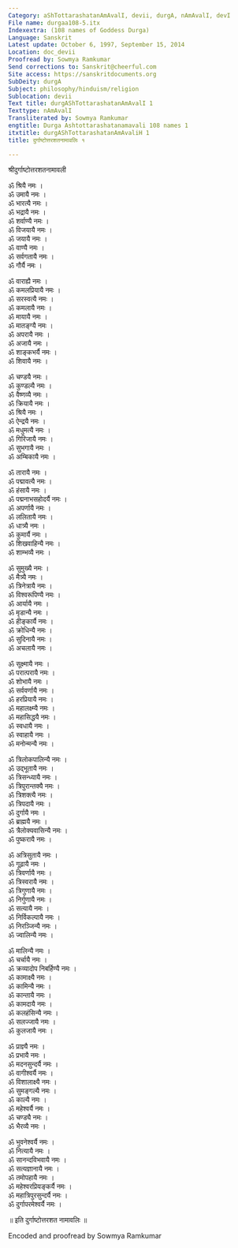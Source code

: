 ```yaml
---
Category: aShTottarashatanAmAvalI, devii, durgA, nAmAvalI, devI
File name: durgaa108-5.itx
Indexextra: (108 names of Goddess Durga)
Language: Sanskrit
Latest update: October 6, 1997, September 15, 2014
Location: doc_devii
Proofread by: Sowmya Ramkumar
Send corrections to: Sanskrit@cheerful.com
Site access: https://sanskritdocuments.org
SubDeity: durgA
Subject: philosophy/hinduism/religion
Sublocation: devii
Text title: durgAShTottarashatanAmAvalI 1
Texttype: nAmAvalI
Transliterated by: Sowmya Ramkumar
engtitle: Durga Ashtottarashatanamavali 108 names 1
itxtitle: durgAShTottarashatanAmAvaliH 1
title: दुर्गाष्टोत्तरशतनामावलिः १

---
```

  
 श्रीदुर्गाष्टोत्तरशतनामावली   
  
ॐ श्रियै नमः ।  
ॐ उमायै नमः ।  
ॐ भारत्यै नमः ।  
ॐ भद्रायै नमः ।  
ॐ शर्वाण्यै नमः ।  
ॐ विजयायै नमः ।  
ॐ जयायै नमः ।  
ॐ वाण्यै नमः ।  
ॐ सर्वगतायै नमः ।  
ॐ गौर्यै नमः ।  
  
ॐ वाराह्यै नमः ।  
ॐ कमलप्रियायै नमः ।  
ॐ सरस्वत्यै नमः ।  
ॐ कमलायै नमः ।  
ॐ मायायै नमः ।  
ॐ मातङ्ग्यै नमः ।  
ॐ अपरायै नमः ।  
ॐ अजायै नमः ।  
ॐ शाङ्कभर्यै नमः ।  
ॐ शिवायै नमः ।  
  
ॐ चण्डयै नमः ।  
ॐ कुण्डल्यै नमः ।  
ॐ वैष्णव्यै नमः ।  
ॐ क्रियायै नमः ।  
ॐ श्रियै नमः ।  
ॐ ऐन्द्रयै नमः ।  
ॐ मधुमत्यै नमः ।  
ॐ गिरिजायै नमः ।  
ॐ सुभगायै नमः ।  
ॐ अम्बिकायै नमः ।  
  
ॐ तारायै नमः ।  
ॐ पद्मावत्यै नमः ।  
ॐ हंसायै नमः ।  
ॐ पद्मनाभसहोदर्यै नमः ।  
ॐ अपर्णायै नमः ।  
ॐ ललितायै नमः ।  
ॐ धात्र्यै नमः ।  
ॐ कुमार्यै नमः ।  
ॐ शिखवाहिन्यै नमः ।  
ॐ शाम्भव्यै नमः ।  
  
ॐ सुमुख्यै नमः ।  
ॐ मैत्र्यै नमः ।  
ॐ त्रिनेत्रायै नमः ।  
ॐ विश्वरूपिण्यै नमः ।  
ॐ आर्यायै नमः ।  
ॐ मृडान्यै नमः ।  
ॐ हीङ्कार्यै नमः ।  
ॐ क्रोधिन्यै नमः ।  
ॐ सुदिनायै नमः ।  
ॐ अचलायै नमः ।  
  
ॐ सूक्ष्मायै नमः ।  
ॐ परात्परायै नमः ।  
ॐ शोभायै नमः ।  
ॐ सर्ववर्णायै नमः ।  
ॐ हरप्रियायै नमः ।  
ॐ महालक्ष्म्यै नमः ।  
ॐ महासिद्धयै नमः ।  
ॐ स्वधायै नमः ।  
ॐ स्वाहायै नमः ।  
ॐ मनोन्मन्यै नमः ।  
  
ॐ त्रिलोकपालिन्यै नमः ।  
ॐ उद्भूतायै नमः ।  
ॐ त्रिसन्ध्यायै नमः ।  
ॐ त्रिपुरान्तक्यै नमः ।  
ॐ त्रिशक्त्यै नमः ।  
ॐ त्रिपदायै नमः ।  
ॐ दुर्गायै नमः ।  
ॐ ब्राह्मयै नमः ।  
ॐ त्रैलोक्यवासिन्यै नमः ।  
ॐ पुष्करायै नमः ।  
  
ॐ अत्रिसुतायै नमः ।  
ॐ गूढ़ायै नमः ।  
ॐ त्रिवर्णायै नमः ।  
ॐ त्रिस्वरायै नमः ।  
ॐ त्रिगुणायै नमः ।  
ॐ निर्गुणायै नमः ।  
ॐ सत्यायै नमः ।  
ॐ निर्विकल्पायै नमः ।  
ॐ निरञ्जिन्यै नमः ।  
ॐ ज्वालिन्यै नमः ।  
  
ॐ मालिन्यै नमः ।  
ॐ चर्चायै नमः ।  
ॐ क्रव्यादोप निबर्हिण्यै नमः ।  
ॐ कामाक्ष्यै नमः ।  
ॐ कामिन्यै नमः ।  
ॐ कान्तायै नमः ।  
ॐ कामदायै नमः ।  
ॐ कलहंसिन्यै नमः ।  
ॐ सलज्जायै नमः ।  
ॐ कुलजायै नमः ।  
  
ॐ प्राज्ञ्यै नमः ।  
ॐ प्रभायै नमः ।  
ॐ मदनसुन्दर्यै नमः ।  
ॐ वागीश्वर्यै नमः ।  
ॐ विशालाक्ष्यै नमः ।  
ॐ सुमङ्गल्यै नमः ।  
ॐ काल्यै नमः ।  
ॐ महेश्वर्यै नमः ।  
ॐ चण्ड्यै नमः ।  
ॐ भैरव्यै नमः ।  
  
ॐ भुवनेश्वर्यै नमः ।  
ॐ नित्यायै नमः ।  
ॐ सानन्दविभवायै नमः ।  
ॐ सत्यज्ञानायै नमः ।  
ॐ तमोपहायै नमः ।  
ॐ महेश्वरप्रियङ्कर्यै नमः ।  
ॐ महात्रिपुरसुन्दर्यै नमः ।  
ॐ दुर्गापरमेश्वर्यै नमः ।  
  
॥ इति दुर्गाष्टोत्तरशत नामावलिः ॥  
  
  
  
Encoded and proofread by Sowmya Ramkumar  
  
